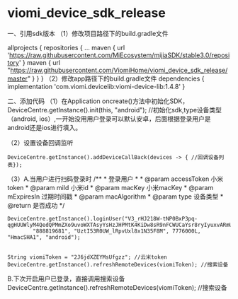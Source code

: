 # viomi_device_sdk_release
一、引用sdk版本
（1）修改项目路径下的build.gradle文件

allprojects {
    repositories {
        ...
        maven {
            url 'https://raw.githubusercontent.com/MiEcosystem/mijiaSDK/stable3.0/repository'
        }
        maven {
            url "https://raw.githubusercontent.com/ViomiHome/viomi_device_sdk_release/master"
        }
    }
}
（2）修改app路径下的build.gradle文件
  dependencies {
  implementation 'com.viomi.devicelib:viomi-device-lib:1.4.8' 
}

二、添加代码
（1）在Application oncreate()方法中初始化SDK，
  DeviceCentre.getInstance().init(this, "android");  //初始化sdk,type设备类型（android, ios）,一开始没用用户登录可以默认安卓，后面根据登录用户是android还是ios进行填入。

（2）设置设备回调监听
	
	DeviceCentre.getInstance().addDeviceCallBack(devices -> { //回调设备列表});

（3）A.当用户进行扫码登录时
  /**
     * 登录用户
     *
     * @param accessToken  小米token
     * @param miId         小米id
     * @param macKey       小米macKey
     * @param mExpiresIn   过期时间戳
     * @param macAlgorithm
     * @param type         设备类型
     * @return 是否成功
     */
	
	DeviceCentre.getInstance().loginUser("V3_rHJ218W-tNP0BxP3pq-qgHUUWlyM4QedQPMmZXo9uvoWXTAsyYsHzJHPMtK4KiDw8sR9nFCWUCaYsr8ryIyuxvARmUz3mYDPu_du2ghIEkwpD1AelWuA_MHRVKnjEp_W",
	        "888819681", "UztI53R0UW_lRpvUxl8x1N35F8M", 7776000L, "HmacSHA1", "android");


	String viomiToken = "2J6jdXZEYMsUfgzz"; //云米token
	DeviceCentre.getInstance().refreshRemoteDevices(viomiToken); //搜索设备

   B.下次开启用户已登录，直接调用搜索设备
	DeviceCentre.getInstance().refreshRemoteDevices(viomiToken); //搜索设备
